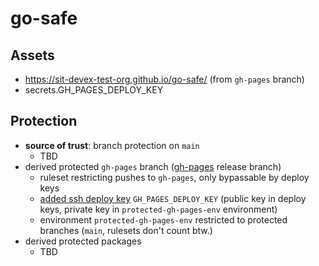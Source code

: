 # go-safe

## Assets

* <https://sit-devex-test-org.github.io/go-safe/> (from `gh-pages` branch)
* secrets.GH_PAGES_DEPLOY_KEY

## Protection

* **source of trust**: branch protection on `main`
  * TBD
* derived protected `gh-pages` branch ([gh-pages](https://sit-devex-test-org.github.io/go-safe/) release branch)
  * ruleset restricting pushes to `gh-pages`, only bypassable by deploy keys
  * [added ssh deploy key](https://github.com/peaceiris/actions-gh-pages?tab=readme-ov-file#%EF%B8%8F-create-ssh-deploy-key) `GH_PAGES_DEPLOY_KEY` (public key in deploy keys, private key in `protected-gh-pages-env` environment)
  * environment `protected-gh-pages-env` restricted to protected branches (`main`, rulesets don't count btw.)
* derived protected packages
  * TBD
